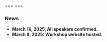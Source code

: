 +++
+++

### <b>News
- March 16, 2025, All speakers confirmed.
- March 9, 2025: Workshop website hosted.



